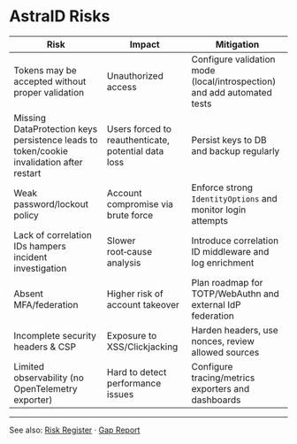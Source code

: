 # AstraID Risks

| Risk | Impact | Mitigation |
|---|---|---|
| Tokens may be accepted without proper validation | Unauthorized access | Configure validation mode (local/introspection) and add automated tests |
| Missing DataProtection keys persistence leads to token/cookie invalidation after restart | Users forced to reauthenticate, potential data loss | Persist keys to DB and backup regularly |
| Weak password/lockout policy | Account compromise via brute force | Enforce strong `IdentityOptions` and monitor login attempts |
| Lack of correlation IDs hampers incident investigation | Slower root‑cause analysis | Introduce correlation ID middleware and log enrichment |
| Absent MFA/federation | Higher risk of account takeover | Plan roadmap for TOTP/WebAuthn and external IdP federation |
| Incomplete security headers & CSP | Exposure to XSS/Clickjacking | Harden headers, use nonces, review allowed sources |
| Limited observability (no OpenTelemetry exporter) | Hard to detect performance issues | Configure tracing/metrics exporters and dashboards |

---

See also: [Risk Register](AstraID_RiskRegister.md) · [Gap Report](AstraID_GapReport.md)
